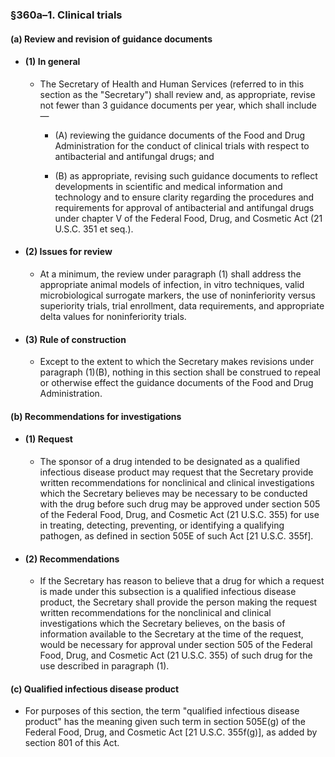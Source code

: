 ### §360a–1. Clinical trials
#### (a) Review and revision of guidance documents
* #### (1) In general
  * The Secretary of Health and Human Services (referred to in this section as the "Secretary") shall review and, as appropriate, revise not fewer than 3 guidance documents per year, which shall include—

    * (A) reviewing the guidance documents of the Food and Drug Administration for the conduct of clinical trials with respect to antibacterial and antifungal drugs; and

    * (B) as appropriate, revising such guidance documents to reflect developments in scientific and medical information and technology and to ensure clarity regarding the procedures and requirements for approval of antibacterial and antifungal drugs under chapter V of the Federal Food, Drug, and Cosmetic Act (21 U.S.C. 351 et seq.).

* #### (2) Issues for review
  * At a minimum, the review under paragraph (1) shall address the appropriate animal models of infection, in vitro techniques, valid microbiological surrogate markers, the use of noninferiority versus superiority trials, trial enrollment, data requirements, and appropriate delta values for noninferiority trials.

* #### (3) Rule of construction
  * Except to the extent to which the Secretary makes revisions under paragraph (1)(B), nothing in this section shall be construed to repeal or otherwise effect the guidance documents of the Food and Drug Administration.

#### (b) Recommendations for investigations
* #### (1) Request
  * The sponsor of a drug intended to be designated as a qualified infectious disease product may request that the Secretary provide written recommendations for nonclinical and clinical investigations which the Secretary believes may be necessary to be conducted with the drug before such drug may be approved under section 505 of the Federal Food, Drug, and Cosmetic Act (21 U.S.C. 355) for use in treating, detecting, preventing, or identifying a qualifying pathogen, as defined in section 505E of such Act [21 U.S.C. 355f].

* #### (2) Recommendations
  * If the Secretary has reason to believe that a drug for which a request is made under this subsection is a qualified infectious disease product, the Secretary shall provide the person making the request written recommendations for the nonclinical and clinical investigations which the Secretary believes, on the basis of information available to the Secretary at the time of the request, would be necessary for approval under section 505 of the Federal Food, Drug, and Cosmetic Act (21 U.S.C. 355) of such drug for the use described in paragraph (1).

#### (c) Qualified infectious disease product
* For purposes of this section, the term "qualified infectious disease product" has the meaning given such term in section 505E(g) of the Federal Food, Drug, and Cosmetic Act [21 U.S.C. 355f(g)], as added by section 801 of this Act.